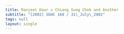 ```yaml
---
title: Ranjeet Kaur v Chiang Sung Chek and Another
subtitle: "[2002] SGHC 168 / 31\_July\_2002"
tags: null
layout: single
---
```


